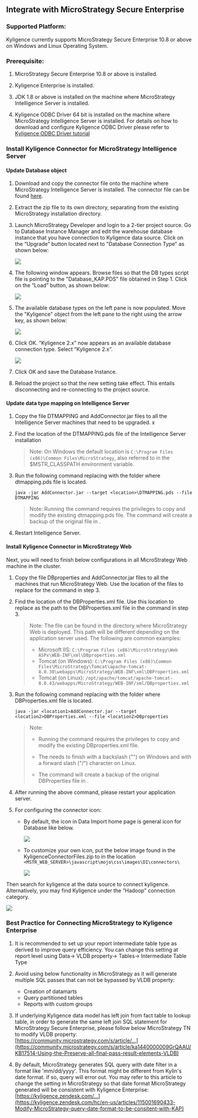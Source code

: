 ## Integrate with MicroStrategy Secure Enterprise

### Supported Platform:

Kyligence currently supports MicroStrategy Secure Enterprise 10.8 or above on Windows and Linux Operating System. 

### Prerequisite:

1. MicroStrategy Secure Enterprise 10.8 or above is installed. 

2. Kyligence Enterprise is installed. 

3. JDK 1.8 or above is installed on the machine where MicroStrategy Intelligence Server is installed.

4. Kyligence ODBC Driver 64 bit is installed on the machine where MicroStrategy Intelligence Server is installed. 
For details on how to download and configure Kyligence ODBC Driver please refer to [Kyligence ODBC Driver tutorial](../../driver/odbc/README.md)

  
### Install Kyligence Connector for MicroStrategy Intelligence Server

#### Update Database object

1. Download and copy the connector file onto the machine where MicroStrategy Intelligence Server is installed. The connector file can be found [here](https://community.microstrategy.com/s/article/Kyligence-Analytic-Platform).

2. Extract the zip file to its own directory, separating from the existing MicroStrategy installation directory.

3. Launch MicroStrategy Developer and login to a 2-tier project source. Go to Database Instance Manager and edit the warehouse database instance that you have connection to Kyligence data source. Click on the “Upgrade” button located next to "Database Connection Type" as shown below:

   ![](../../images/microstrategy_10_8/database_instances.png)

4. The following window appears. Browse files so that the DB types script file is pointing to the "Database_KAP.PDS" file obtained in Step 1. Click on the “Load” button, as shown below:

   ![](../../images/microstrategy_10_8/load.png)

5. The available database types on the left pane is now populated. Move the "Kyligence" object from the left pane to the right using the arrow key, as shown below:

   ![](../../images/microstrategy_10_8/add_database.png)

6. Click OK. “Kyligence 2.x” now appears as an available database connection type. Select “Kyligence 2.x”.

   ![](../../images/microstrategy_10_8/select_kyligence.png)

7. Click OK and save the Database Instance.

8. Reload the project so that the new setting take effect. This entails disconnecting and re-connecting to the project source.


#### Update data type mapping on Intelligence Server

1. Copy the file DTMAPPING and AddConnector.jar files to all the Intelligence Server machines that need to be upgraded.
x
2. Find the location of the DTMAPPING.pds file of the Intelligence Server installation

   > Note: On Windows the default location is `C:\Program Files (x86)\Common Files\MicroStrategy`, also referred to in the  $MSTR_CLASSPATH environment variable.

3. Run the following command replacing <location> with the folder where dtmapping.pds file is located.

   ```
   java -jar AddConnector.jar --target <location>\DTMAPPING.pds --file DTMAPPING
   ```

   > Note: Running the command requires the privileges to copy and modify the existing dtmapping.pds file. The command will create a backup of the original file in <location>.

4. Restart Intelligence Server.


#### Install Kyligence Connector in MicroStrategy Web

Next, you will need to finish below configurations in all MicroStrategy Web machine in the cluster. 
1. Copy the file DBproperties and AddConnector.jar files to all the machines that run MicroStrategy Web. Use the location of the files to replace <location1> for the command in step 3.

2. Find the location of the DBProperties.xml file. Use this location to replace <location2> as the path to the DBProperties.xml file in the command in step 3. 

   > Note: The file can be found in the directory where MicroStrategy Web is deployed. This path will be different depending on the application server used. The following are common examples:
   >
   > * Microsoft IIS: `C:\Program Files (x86)\MicroStrategy\Web ASPx\WEB-INF\xml\DBproperties.xml`
   > * Tomcat (on Windows): `C:\Program Files (x86)\Common Files\MicroStrategy\Tomcat\apache-tomcat-8.0.30\webapps\MicroStrategy\WEB-INF\xml\DBProperties.xml`
   > * Tomcat (on Linux): `/opt/apache/tomcat/apache-tomcat-8.0.43/webapps/MicroStrategy/WEB-INF/xml/DBproperties.xml`

3. Run the following command replacing <location2> with the folder where DBProperties.xml file is located.

      ```
      java -jar <location1>AddConnector.jar --target <location2>DBProperties.xml --file <location2>DBproperties
      ```

      > Note:
      >
      > * Running the command requires the privileges to copy and modify the existing DBproperties.xml file.
      >
      > * The <location> needs to finish with a backslash ("\") on Windows and with a forward slash ("/") character on Linux.
      >
      > * The command will create a backup of the original DBProperties file in <location2>.

4. After running the above command, please restart your application server.

5. For configuring the connector icon:

      * By default, the icon in Data Import home page is general icon for Database like below.

        ![](../../images/microstrategy_10_8/default_icon.png)

      * To customize your own icon, put the below image found in the KyligenceConnectorFiles.zip to in the location `<MSTR_WEB_SERVER>\javascript\mojo\css\images\DI\connectors\`

        ![](../../images/microstrategy_10_8/ky_icon.png)


Then search for kyligence at the data source to connect kyligence. Alternatively, you may find Kyligence under the “Hadoop” connection category.

![](../../images/microstrategy_10_8/datasource_ky.png)

### Best Practice for Connecting MicroStrategy to Kyligence Enterprise

1. It is recommended to set up your report intermediate table type as derived to improve query efficiency.
   You can change this setting at report level using Data-> VLDB property-> Tables-> Intermediate Table Type

2. Avoid using below functionality in MicroStrategy as it will generate multiple SQL passes that can not be bypassed by VLDB property:
    - Creation of datamarts
    - Query partitioned tables
    - Reports with custom groups

3. If underlying Kyligence data model has left join from fact table to lookup table, in order to generate the same left join SQL statement for MicroStrategy Secure Enterprise, please follow below MicroStrategy TN to modify VLDB property: [https://community.microstrategy.com/s/article/...](https://community.microstrategy.com/s/article/ka1440000009GrQAAU/KB17514-Using-the-Preserve-all-final-pass-result-elements-VLDB)

4. By default, MicroStrategy generates SQL query with date filter in a format like 'mm/dd/yyyy'. This format might be different from Kylin's date format. if so, query will error out. You may refer to this article to change the setting in MicroStrategy so that date format MicroStrategy generated will be consistent with Kyligence Enterprise: [https://kyligence.zendesk.com/...](https://kyligence.zendesk.com/hc/en-us/articles/115001690433-Modify-MicroStrategy-query-date-format-to-be-consitent-with-KAP)
